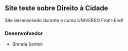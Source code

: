 ## Site teste sobre Direito à Cidade ##

Site desenvolvido durante o curso UNIVERSO Front-End!

### Desenvolvedor

- Brenda Santoli

